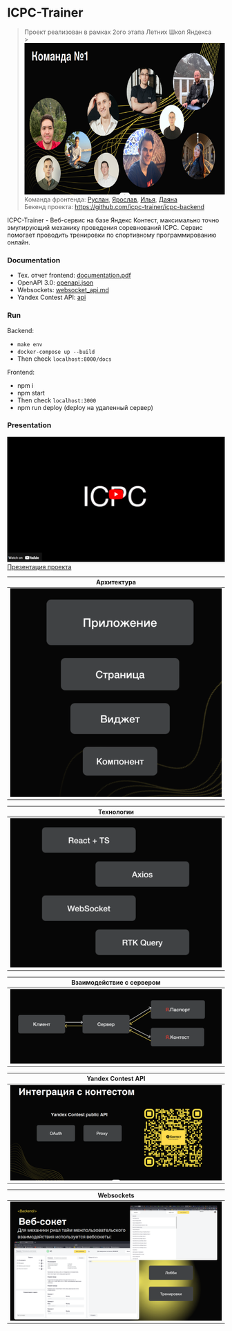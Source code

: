 # ICPC-Trainer

> Проект реализован в рамках 2ого этапа Летних Школ Яндекса<br> > <img height="350" src="https://github.com/icpc-trainer/static/blob/master/team1.png"><br>
> Команда фронтенда: [Руслан](https://github.com/rruslandev), [Ярослав](https://github.com/StarchenkovYaroslav), [Илья](https://github.com/ilyamolokov), [Даяна](https://github.com/Anakharsis9)<br>
> Бекенд проекта: https://github.com/icpc-trainer/icpc-backend<br>

ICPC-Trainer - Веб-сервис на базе Яндекс Контест, максимально точно эмулирующий механику проведения соревнований ICPC.
Сервис помогает проводить тренировки по спортивному программированию онлайн.

### Documentation

- Тех. отчет frontend: [documentation.pdf](https://github.com/icpc-trainer/static-frontend/blob/master/frontend-documentation.pdf)
- OpenAPI 3.0: [openapi.json](https://github.com/icpc-trainer/icpc-backend/blob/master/openapi.json)
- Websockets: [websocket_api.md](https://github.com/icpc-trainer/icpc-backend/blob/master/websocket_api.md)
- Yandex Contest API: [api](https://api.contest.yandex.net/api/public/swagger-ui.html#/)

### Run

Backend: 
- `make env`
- `docker-compose up --build`
- Then check `localhost:8000/docs`

Frontend:
- npm i
- npm start
- Then check `localhost:3000`
- npm run deploy (deploy на удаленный сервер)

### Presentation

[<img src="https://github.com/icpc-trainer/static/blob/master/play.png">](https://www.youtube.com/embed/ijCNsuOVu0Q)
[Презентация проекта](https://github.com/icpc-trainer/static-frontend/blob/master/presentation.pdf)

| Архитектура                                                                            |
| --------------------------------------------------------------------------------------- |
| <img src="https://github.com/icpc-trainer/static-frontend/blob/master/architectureFrontend.png"> |

| Технологии                                                                             |
| ------------------------------------------------------------------------------ |
| <img src="https://github.com/icpc-trainer/static-frontend/blob/master/technologiesFrontend.png"> |

| Взаимодействие с сервером                                                              |
| -------------------------------------------------------------------------------- |
| <img src="https://github.com/icpc-trainer/static-frontend/blob/master/serverConnectionFrontend.png"> |

| Yandex Contest API        |
| -------------------------------------------------------------------------------------- |
| <img src="https://github.com/icpc-trainer/static/blob/master/contest_integration.png"> |

| Websockets                                                                   |
| ---------------------------------------------------------------------------- |
| <img src="https://github.com/icpc-trainer/static/blob/master/websocket.png"> |
